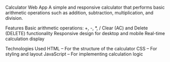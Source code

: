 Calculator Web App
A simple and responsive calculator that performs basic arithmetic operations such as addition, subtraction, multiplication, and division.

Features
Basic arithmetic operations: +, -, *, /
Clear (AC) and Delete (DELETE) functionality
Responsive design for desktop and mobile
Real-time calculation display

Technologies Used
HTML – For the structure of the calculator
CSS – For styling and layout
JavaScript – For implementing calculation logic
